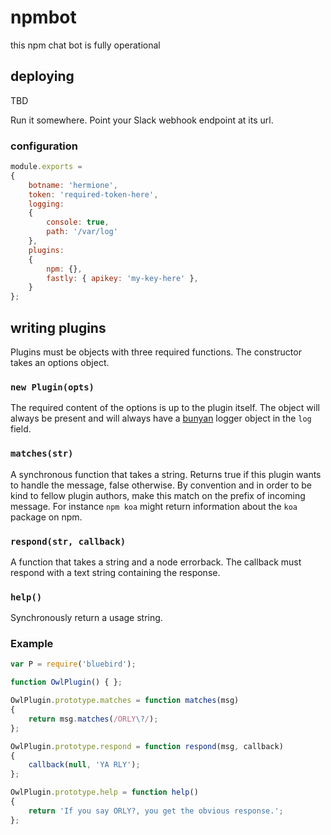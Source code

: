 npmbot
======

this npm chat bot is fully operational

## deploying

TBD

Run it somewhere. Point your Slack webhook endpoint at its url.

### configuration


```javascript
module.exports = 
{
    botname: 'hermione',
    token: 'required-token-here',
    logging:
    {
        console: true,
        path: '/var/log'
    },
    plugins:
    {
        npm: {},
        fastly: { apikey: 'my-key-here' },
    }
};
```


## writing plugins

Plugins must be objects with three required functions. The constructor takes an options object.

### `new Plugin(opts)`

The required content of the options is up to the plugin itself.
The object will always be present and will always have a [bunyan](https://github.com/trentm/node-bunyan) logger object in the `log` field.

### `matches(str)`

A synchronous function that takes a string. Returns true if this plugin wants to handle the message, false otherwise. By convention and in order to be kind to fellow plugin authors, make this match on the prefix of incoming message. For instance `npm koa` might return information about the `koa` package on npm.

### `respond(str, callback)`

A function that takes a string and a node errorback. The callback must respond with a text string containing the response.

### `help()`

Synchronously return a usage string.

### Example 

```javascript
var P = require('bluebird');

function OwlPlugin() { };

OwlPlugin.prototype.matches = function matches(msg)
{
    return msg.matches(/ORLY\?/);
};

OwlPlugin.prototype.respond = function respond(msg, callback)
{
    callback(null, 'YA RLY');
};

OwlPlugin.prototype.help = function help()
{
    return 'If you say ORLY?, you get the obvious response.';
};
```

